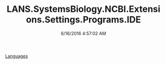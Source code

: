 ﻿---
title: LANS.SystemsBiology.NCBI.Extensions.Settings.Programs.IDE
date: 6/16/2016 4:57:02 AM
---

[Languages](T-LANS.SystemsBiology.NCBI.Extensions.Settings.Programs.IDE.Languages.html)
